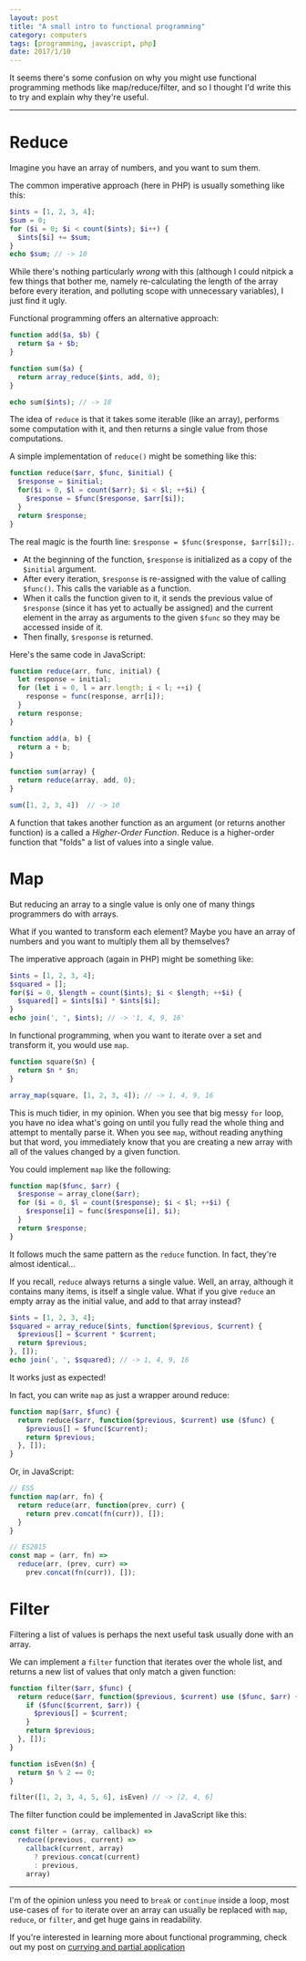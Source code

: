 ```yaml
---
layout: post
title: "A small intro to functional programming"
category: computers
tags: [programming, javascript, php]
date: 2017/1/10
---
```


It seems there's some confusion on why you might use functional programming methods like map/reduce/filter, and so I thought I'd write this to try and explain why they're useful.

---

# Reduce

Imagine you have an array of numbers, and you want to sum them.

The common imperative approach (here in PHP) is usually something like this:

``` php
$ints = [1, 2, 3, 4];
$sum = 0;
for ($i = 0; $i < count($ints); $i++) {
  $ints[$i] += $sum;
}
echo $sum; // -> 10
```

While there's nothing particularly *wrong* with this (although I could nitpick a few things that bother me, namely re-calculating the length of the array before every iteration, and polluting scope with unnecessary variables), I just find it ugly.

Functional programming offers an alternative approach:

``` php
function add($a, $b) {
  return $a + $b;
}

function sum($a) {
  return array_reduce($ints, add, 0); 
} 

echo sum($ints); // -> 10
```

The idea of `reduce` is that it takes some iterable (like an array), performs some computation with it, and then returns a single value from those computations.

A simple implementation of `reduce()` might be something like this:

``` php
function reduce($arr, $func, $initial) {
  $response = $initial;
  for($i = 0, $l = count($arr); $i < $l; ++$i) {
    $response = $func($response, $arr[$i]);
  }
  return $response;
}
```

The real magic is the fourth line: `$response = $func($response, $arr[$i]);`.
* At the beginning of the function, `$response` is initialized as a copy of the `$initial` argument.
* After every iteration, `$response` is re-assigned with the value of calling `$func()`. This calls the variable as a function.
* When it calls the function given to it, it sends the previous value of `$response` (since it has yet to actually be assigned) and the current element in the array as arguments to the given `$func` so they may be accessed inside of it.
* Then finally, `$response` is returned.

Here's the same code in JavaScript:

``` javascript
function reduce(arr, func, initial) {
  let response = initial;
  for (let i = 0, l = arr.length; i < l; ++i) {
    response = func(response, arr[i]);
  }
  return response;
}

function add(a, b) {
  return a + b;
}

function sum(array) {
  return reduce(array, add, 0);
}

sum([1, 2, 3, 4])  // -> 10
```

A function that takes another function as an argument (or returns another function) is a called a *Higher-Order Function*. Reduce is a higher-order function that "folds" a list of values into a single value.

# Map

But reducing an array to a single value is only one of many things programmers do with arrays.

What if you wanted to transform each element? Maybe you have an array of numbers and you want to multiply them all by themselves?

The imperative approach (again in PHP) might be something like:

``` php
$ints = [1, 2, 3, 4];
$squared = [];
for($i = 0, $length = count($ints); $i < $length; ++$i) {
  $squared[] = $ints[$i] * $ints[$i];
}
echo join(', ', $ints); // -> '1, 4, 9, 16'
```

In functional programming, when you want to iterate over a set and transform it, you would use `map`.

``` php
function square($n) {
  return $n * $n;
}

array_map(square, [1, 2, 3, 4]); // -> 1, 4, 9, 16
```

This is much tidier, in my opinion. When you see that big messy `for` loop, you have no idea what's going on until you fully read the whole thing and attempt to mentally parse it. When you see `map`, without reading anything but that word, you immediately know that you are creating a new array with all of the values changed by a given function.

You could implement `map` like the following:

``` php
function map($func, $arr) {
  $response = array_clone($arr);
  for ($i = 0, $l = count($response); $i < $l; ++$i) {
    $response[i] = func($response[i], $i);
  }
  return $response;
}
```

It follows much the same pattern as the `reduce` function. In fact, they're almost identical...

If you recall, `reduce` always returns a single value. Well, an array, although it contains many items, is itself a single value. What if you give `reduce` an empty array as the initial value, and add to that array instead?

``` php
$ints = [1, 2, 3, 4];
$squared = array_reduce($ints, function($previous, $current) {
  $previous[] = $current * $current;
  return $previous;
}, []);
echo join(', ', $squared); // -> 1, 4, 9, 16
```

It works just as expected!

In fact, you can write `map` as just a wrapper around reduce:

``` php
function map($arr, $func) {
  return reduce($arr, function($previous, $current) use ($func) {
    $previous[] = $func($current);
    return $previous;
  }, []);
}
```

Or, in JavaScript:

``` javascript
// ES5
function map(arr, fn) {
  return reduce(arr, function(prev, curr) {
    return prev.concat(fn(curr)), []);
  }
}

// ES2015
const map = (arr, fn) =>
  reduce(arr, (prev, curr) =>
    prev.concat(fn(curr)), []);
```

# Filter

Filtering a list of values is perhaps the next useful task usually done with an array.

We can implement a `filter` function that iterates over the whole list, and returns a new list of values that only match a given function:

``` php
function filter($arr, $func) {
  return reduce($arr, function($previous, $current) use ($func, $arr) {
    if ($func($current, $arr)) {
      $previous[] = $current;
    }
    return $previous;
  }, []);
}

function isEven($n) {
  return $n % 2 == 0;
}

filter([1, 2, 3, 4, 5, 6], isEven) // -> [2, 4, 6]
```

The filter function could be implemented in JavaScript like this:

``` javascript
const filter = (array, callback) =>
  reduce((previous, current) =>
    callback(current, array)
      ? previous.concat(current)
      : previous,
    array)
```

---

I'm of the opinion unless you need to `break` or `continue` inside a loop, most use-cases of `for` to iterate over an array can usually be replaced with `map`, `reduce`, or `filter`, and get huge gains in readability.

If you're interested in learning more about functional programming, check out my post on [currying and partial application](/computers/fp-curry-pa)
